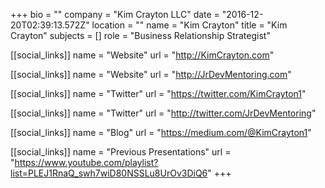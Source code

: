 +++
bio = ""
company = "Kim Crayton LLC"
date = "2016-12-20T02:39:13.572Z"
location = ""
name = "Kim Crayton"
title = "Kim Crayton"
subjects = []
role = "Business Relationship Strategist"

[[social_links]]
  name = "Website"
  url = "http://KimCrayton.com"

[[social_links]]
  name = "Website"
  url = "http://JrDevMentoring.com"

[[social_links]]
  name = "Twitter"
  url = "https://twitter.com/KimCrayton1"

[[social_links]]
  name = "Twitter"
  url = "http://twitter.com/JrDevMentoring"

[[social_links]]
  name = "Blog"
  url = "https://medium.com/@KimCrayton1"

[[social_links]]
  name = "Previous Presentations"
  url = "https://www.youtube.com/playlist?list=PLEJ1RnaQ_swh7wiD80NSSLu8UrOv3DiQ6"
+++
